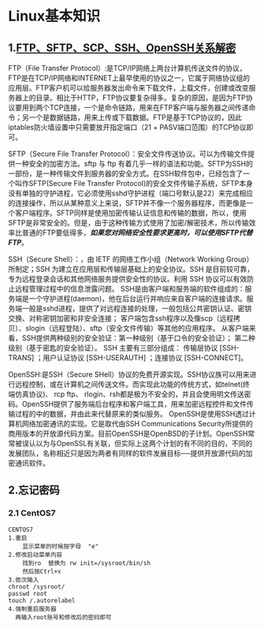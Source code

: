 # Linux基本知识

## 1.[FTP、SFTP、SCP、SSH、OpenSSH关系解密](https://www.cnblogs.com/h-c-g/p/11133667.html)

FTP（File Transfer  Protocol）:是TCP/IP网络上两台计算机传送文件的协议，FTP是在TCP/IP网络和INTERNET上最早使用的协议之一，它属于网络协议组的应用层。FTP客户机可以给服务器发出命令来下载文件，上载文件，创建或改变服务器上的目录。相比于HTTP，FTP协议要复杂得多。复杂的原因，是因为FTP协议要用到两个TCP连接，一个是命令链路，用来在FTP客户端与服务器之间传递命令；另一个是数据链路，用来上传或下载数据。FTP是基于TCP协议的，因此iptables防火墙设置中只需要放开指定端口（21 + PASV端口范围）的TCP协议即可。 

SFTP（Secure File Transfer Protocol）：安全文件传送协议。可以为传输文件提供一种安全的加密方法。sftp 与  ftp  有着几乎一样的语法和功能。SFTP为SSH的一部份，是一种传输文件到服务器的安全方式。在SSH软件包中，已经包含了一个叫作SFTP(Secure File Transfer  Protocol)的安全文件传输子系统，SFTP本身没有单独的守护进程，它必须使用sshd守护进程（端口号默认是22）来完成相应的连接操作，所以从某种意义上来说，SFTP并不像一个服务器程序，而更像是一个客户端程序。SFTP同样是使用加密传输认证信息和传输的数据，所以，使用SFTP是非常安全的。但是，由于这种传输方式使用了加密/解密技术，所以传输效率比普通的FTP要低得多，***如果您对网络安全性要求更高时，可以使用SFTP代替FTP***。 

SSH（Secure Shell）：，由 IETF 的网络工作小组（Network Working Group）所制定；SSH  为建立在应用层和传输层基础上的安全协议。SSH 是目前较可靠，专为远程登录会话和其他网络服务提供安全性的协议。利用 SSH  协议可以有效防止远程管理过程中的信息泄露问题。 
SSH是由客户端和服务端的软件组成的：服务端是一个守护进程(daemon)，他在后台运行并响应来自客户端的连接请求。服务端一般是sshd进程，提供了对远程连接的处理，一般包括公共密钥认证、密钥交换、对称密钥加密和非安全连接；  客户端包含ssh程序以及像scp（远程拷贝）、slogin（远程登陆）、sftp（安全文件传输）等其他的应用程序。 
从客户端来看，SSH提供两种级别的安全验证：第一种级别（基于口令的安全验证）； 第二种级别（基于密匙的安全验证）。 
SSH 主要有三部分组成： 传输层协议 [SSH-TRANS] ；用户认证协议 [SSH-USERAUTH] ；连接协议 [SSH-CONNECT]。

OpenSSH:是SSH（Secure  SHell）协议的免费开源实现。SSH协议族可以用来进行远程控制，或在计算机之间传送文件。而实现此功能的传统方式，如telnet(终端仿真协议)、  rcp ftp、  rlogin、rsh都是极为不安全的，并且会使用明文传送密码。OpenSSH提供了服务端后台程序和客户端工具，用来加密远程控件和文件传输过程的中的数据，并由此来代替原来的类似服务。  OpenSSH是使用SSH透过计算机网络加密通讯的实现。它是取代由SSH Communications  Security所提供的商用版本的开放源代码方案。目前OpenSSH是OpenBSD的子计划。OpenSSH常常被误认以为与OpenSSL有关联，但实际上这两个计划的有不同的目的，不同的发展团队，名称相近只是因为两者有同样的软件发展目标──提供开放源代码的加密通讯软件。

## 2.忘记密码

### 2.1 CentOS7

```shell
CENTOS7
1.重启
 	显示菜单的时候按字母  "e"
2.修改启动菜单内容
 	找到ro  替换为 rw init=/sysroot/bin/sh
 	然后按Ctrl+x
3.依次输入
chroot /sysroot/
passwd root
touch /.autorelabel
4.强制重启服务器
  再输入root账号和修改后的密码即可
```


